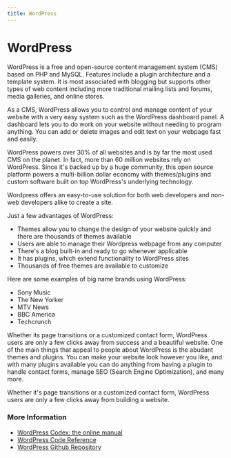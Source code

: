 ```yaml
---
title: WordPress
---
```


# WordPress

WordPress is a free and open-source content management system (CMS) based on PHP and MySQL. Features include a plugin architecture and a template system. It is most associated with blogging but supports other types of web content including more traditional mailing lists and forums, media galleries, and online stores.

As a CMS, WordPress allows you to control and manage content of your website with a very easy system such as the WordPress dashboard panel. A dashboard lets you to do work on your website without needing to program anything. You can add or delete images and edit text on your webpage fast and easily.

WordPress powers over 30% of all websites and is by far the most used CMS on the planet. In fact, more than 60 million websites rely on WordPress. Since it's backed up by a huge community, this open source platform powers a multi-billion dollar economy with themes/plugins and custom software built on top WordPress's underlying technology.

Wordpress offers an easy-to-use solution for both web developers and non-web developers alike to create a site.

Just a few advantages of WordPress:
* Themes allow you to change the design of your website quickly and there are thousands of themes available
* Users are able to manage their Wordpress webpage from any computer
* There's a blog built-in and ready to go whenever applicable
* It has plugins, which extend functionality to WordPress sites
* Thousands of free themes are available to customize

Here are some examples of big name brands using WordPress: 
* Sony Music
* The New Yorker
* MTV News
* BBC America
* Techcrunch

Whether its page transitions or a customized contact form, WordPress users are only a few clicks away from success and a beautiful website.
One of the main things that appeal to people about WordPress is the abudant themes and plugins. You can make your website look however you like, and with many plugins available you can do anything from having a plugin to handle contact forms, manage SEO (Search Engine Optimization), and many more.

Whether it's page transitions or a customized contact form, WordPress users are only a few clicks away from building a website.

### More Information

- [WordPress Codex: the online manual](https://codex.wordpress.org/)
- [WordPress Code Reference](https://developer.wordpress.org/reference/)
- [WordPress Github Repository](https://github.com/WordPress/WordPress)
